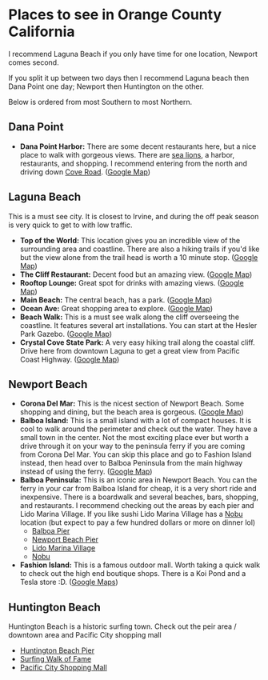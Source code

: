 # Places to see in Orange County California

I recommend Laguna Beach if you only have time for one location, Newport comes second.

If you split it up between two days then I recommend Laguna beach then Dana Point one day; Newport then Huntington on the other.

Below is ordered from most Southern to most Northern.

## Dana Point

- **Dana Point Harbor:** There are some decent restaurants here, but a nice place to walk with gorgeous views. There are [sea lions](http://www.seecalifornia.com/beaches/dana-point-seals-sealions.html), a harbor, restaurants, and shopping. I recommend entering from the north and driving down [Cove Road](https://maps.app.goo.gl/2QSe9CMMbbY6tEx5A). ([Google Map](https://maps.app.goo.gl/C3HEEomwKkTuiT5G7))

## Laguna Beach

This is a must see city. It is closest to Irvine, and during the off peak season is very quick to get to with low traffic.

- **Top of the World:** This location gives you an incredible view of the surrounding area and coastline. There are also a hiking trails if you'd like but the view alone from the trail head is worth a 10 minute stop. ([Google Map](https://maps.app.goo.gl/KfGSyEjYJq8TU2AU9))
- **The Cliff Restaurant:** Decent food but an amazing view. ([Google Map](https://maps.app.goo.gl/hSdDPvy6Ge3AcKKt9))
- **Rooftop Lounge:** Great spot for drinks with amazing views. ([Google Map](https://maps.app.goo.gl/ufaV6zRLtrTtKAFx9))
- **Main Beach:** The central beach, has a park. ([Google Map](https://maps.app.goo.gl/PPbr3d3fr889atxYA))
- **Ocean Ave:** Great shopping area to explore. ([Google Map](https://maps.app.goo.gl/PPbr3d3fr889atxYA))
- **Beach Walk:** This is a must see walk along the cliff overseeing the coastline. It features several art installations. You can start at the Hesler Park Gazebo. ([Google Map](https://maps.app.goo.gl/Dip1BQUj7YsovjXH9))
- **Crystal Cove State Park:** A very easy hiking trail along the coastal cliff. Drive here from downtown Laguna to get a great view from Pacific Coast Highway. ([Google Map](https://maps.app.goo.gl/Dip1BQUj7YsovjXH9))

## Newport Beach

- **Corona Del Mar:** This is the nicest section of Newport Beach. Some shopping and dining, but the beach area is gorgeous. ([Google Map](https://maps.app.goo.gl/D6gyi7MHHjcatggL6))
- **Balboa Island:** This is a small island with a lot of compact houses. It is cool to walk around the perimeter and check out the water. They have a small town in the center. Not the most exciting place ever but worth a drive through it on your way to the peninsula ferry if you are coming from Corona Del Mar. You can skip this place and go to Fashion Island instead, then head over to Balboa Peninsula from the main highway instead of using the ferry. ([Google Map](https://maps.app.goo.gl/B8EcZcq9Wjcvb6Dv8))
- **Balboa Peninsula:** This is an iconic area in Newport Beach. You can the ferry in your car from Balboa Island for cheap, it is a very short ride and inexpensive. There is a boardwalk and several beaches, bars, shopping, and restaurants.
I recommend checking out the areas by each pier and Lido Marina Village. If you like sushi Lido Marina Village has a [Nobu](https://noburestaurants.com/newportbeach/home) location (but expect to pay a few hundred dollars or more on dinner lol)
  - [Balboa Pier](https://maps.app.goo.gl/HScwwxBMkmbFQFbG6)
  - [Newport Beach Pier](https://maps.app.goo.gl/493c4CJy61dchb7E9)
  - [Lido Marina Village](https://maps.app.goo.gl/tyJSEsKznn793v7u8)
  - [Nobu](https://maps.app.goo.gl/sxVMjbv8ZR3WyrDF7)
- **Fashion Island:** This is a famous outdoor mall. Worth taking a quick walk to check out the high end boutique shops. There is a Koi Pond and a Tesla store :D. ([Google Maps](https://maps.app.goo.gl/AMEQcjGxirciberLA))

## Huntington Beach

Huntington Beach is a historic surfing town. Check out the peir area / downtown area and Pacific City shopping mall

- [Huntington Beach Pier](https://maps.app.goo.gl/jpkL4Ye3HYrKhU3z9)  
- [Surfing Walk of Fame](https://maps.app.goo.gl/UapMzp2XaQizgQrF9)  
- [Pacific City Shopping Mall](https://maps.app.goo.gl/45BBbErBMzQV2aNg7)
